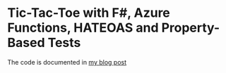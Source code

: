 # Tic-Tac-Toe with F#, Azure Functions, HATEOAS and Property-Based Tests

The code is documented in 
[my blog post](http://mikhail.test/2018/01/tictactoe-with-fsharp-azurefunctions-hateoas-and-property-based-testing/)
